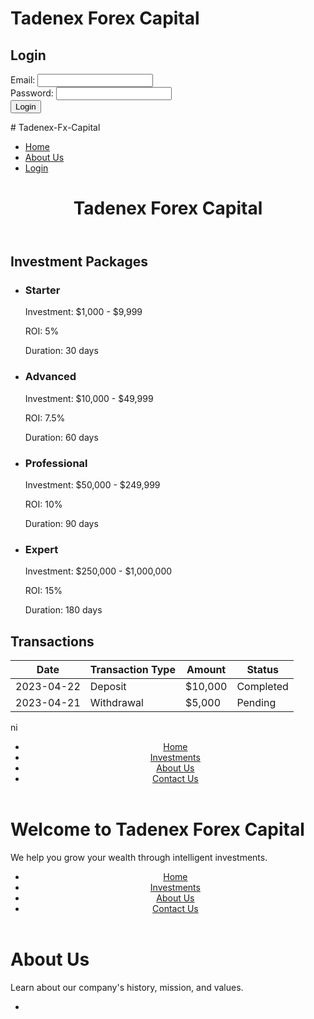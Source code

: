 <!DOCTYPE html>
<html>
  <head>
    <title>Tadenex Forex Capital - Login</title>
    <link rel="stylesheet" type="text/css" href="style.css">
  </head>
  <body>
    <h1>Tadenex Forex Capital</h1>
    <h2>Login</h2>
    <form action="#" method="POST">
      <label for="email">Email:</label>
      <input type="email" id="email" name="email" required>
      <br>
      <label for="password">Password:</label>
      <input type="password" id="password" name="password" required>
      <br>
      <button type="submit">Login</button>
    </form>
  </body>
</html>
# Tadenex-Fx-Capital
<!DOCTYPE html>
<html>
  <head>
    <title>Tadenex Forex Capital - Home</title>
    <link rel="stylesheet" type="text/css" href="style.css">
  </head>
  <body>
    <nav>
      <ul>
        <li><a href="index.html">Home</a></li>
        <li><a href="about.html">About Us</a></li>
        <li><a href="login.html">Login</a></li>
      </ul>
    </nav>
    <header>
      <h1>Tadenex Forex Capital</h1>
    </header>
    <main>
      <h2>Investment Packages</h2>
      <ul>
        <li>
          <h3>Starter</h3>
          <p>Investment: $1,000 - $9,999</p>
          <p>ROI: 5%</p>
          <p>Duration: 30 days</p>
        </li>
        <li>
          <h3>Advanced</h3>
          <p>Investment: $10,000 - $49,999</p>
          <p>ROI: 7.5%</p>
          <p>Duration: 60 days</p>
        </li>
        <li>
          <h3>Professional</h3>
          <p>Investment: $50,000 - $249,999</p>
          <p>ROI: 10%</p>
          <p>Duration: 90 days</p>
        </li>
        <li>
          <h3>Expert</h3>
          <p>Investment: $250,000 - $1,000,000</p>
          <p>ROI: 15%</p>
          <p>Duration: 180 days</p>
        </li>
      </ul>
      <h2>Transactions</h2>
      <table>
        <thead>
          <tr>
            <th>Date</th>
            <th>Transaction Type</th>
            <th>Amount</th>
            <th>Status</th>
          </tr>
        </thead>
        <tbody>
          <tr>
            <td>2023-04-22</td>
            <td>Deposit</td>
            <td>$10,000</td>
            <td>Completed</td>
          </tr>
          <tr>
            <td>2023-04-21</td>
            <td>Withdrawal</td>
            <td>$5,000</td>
            <td>Pending</td>
          </tr>
        </tbody>
      </table>
    </main>
  </body>
</html>
ni
<!DOCTYPE html>
<html lang="en">
<head>
  <meta charset="UTF-8">
  <meta name="viewport" content="width=device-width, initial-scale=1.0">
  <title>Tadenex Forex Capital</title>
</head>
<body>
  <header>
    <nav>
      <ul>
        <li><a href="/">Home</a></li>
        <li><a href="/investments.html">Investments</a></li>
        <li><a href="/about.html">About Us</a></li>
        <li><a href="/contact.html">Contact Us</a></li>
      </ul>
    </nav>
  </header>

  <main>
    <h1>Welcome to Tadenex Forex Capital</h1>
    <p>We help you grow your wealth through intelligent investments.</p>
  </main>

  <footer>
    <!-- Your web app footer goes here -->
  </footer>
</body>
</html>
<!DOCTYPE html>
<html lang="en">
<head>
  <meta charset="UTF-8">
  <meta name="viewport" content="width=device-width, initial-scale=1.0">
  <title>Tadenex Forex Capital - About Us</title>
</head>
<body>
  <header>
    <nav>
      <ul>
        <li><a href="/">Home</a></li>
        <li><a href="/investments.html">Investments</a></li>
        <li><a href="/about.html">About Us</a></li>
        <li><a href="/contact.html">Contact Us</a></li>
      </ul>
    </nav>
  </header>

  <main>
    <h1>About Us</h1>
    <p>Learn about our company's history, mission, and values.</p>
  </main>

  <footer>
    <!-- Your web app footer goes here -->
  </footer>
</body>
</html>
<!DOCTYPE html>
<html lang="en">
<head>
  <meta charset="UTF-8">
  <meta name="viewport" content="width=device-width, initial-scale=1.0">
  <title>Tadenex Forex Capital - Contact Us</title>
</head>
<body>
  <header>
    <nav>
      <ul>
        <li
